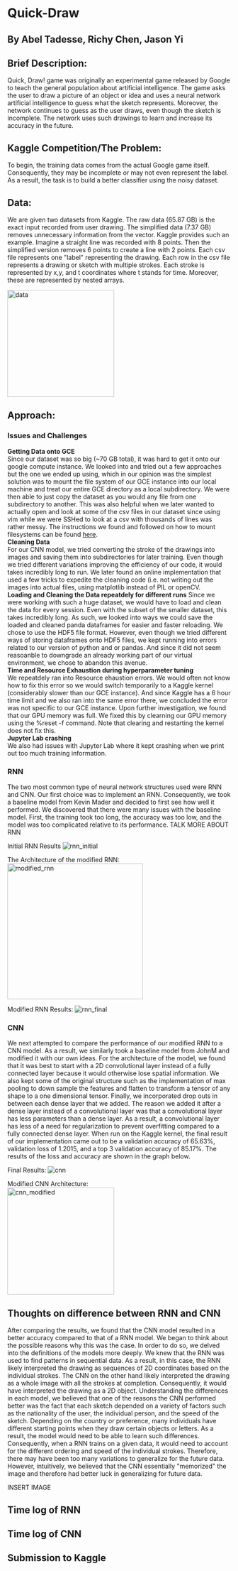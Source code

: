 # Quick-Draw
## By Abel Tadesse, Richy Chen, Jason Yi

## Brief Description:
Quick, Draw! game was originally an experimental game released by Google to teach the general population about artificial intelligence. The game asks the user to draw a picture of an object or idea and uses a neural network artificial intelligence to guess what the sketch represents. Moreover, the network continues to guess as the user draws, even though the sketch is incomplete. The network uses such drawings to learn and increase its accuracy in the future.

## Kaggle Competition/The Problem:
To begin, the training data comes from the actual Google game itself. Consequently, they may be incomplete or may not even represent the label. As a result, the task is to build a better classifier using the noisy dataset. 

## Data:
We are given two datasets from Kaggle. The raw data (65.87 GB) is the exact input recorded from user drawing. The simplified data (7.37 GB) removes unnecessary information from the vector. Kaggle provides such an example. Imagine a straight line was recorded with 8 points. Then the simplified version removes 6 points to create a line with 2 points. Each csv file represents one "label" representing the drawing. Each row in the csv file represents a drawing or sketch with multiple strokes. Each stroke is represented by x,y, and t coordinates where t stands for time. Moreover, these are represented by nested arrays. 

<img width="241" alt="data" src="https://user-images.githubusercontent.com/39183226/49924634-b9628f00-fe6b-11e8-855f-028761919324.PNG">


## Approach: 

### Issues and Challenges
**Getting Data onto GCE**  
Since our dataset was so big (~70 GB total), it was hard to get it onto our google compute instance. We looked into and tried out a few approaches but the one we ended up using, which in our opinion was the simplest solution was to mount the file system of our GCE instance into our local machine and treat our entire GCE directory as a local subdirectory. We were then able to just copy the dataset as you would any file from one subdirectory to another. This was also helpful when we later wanted to actually open and look at some of the csv files in our dataset since using vim while we were SSHed to look at a csv with thousands of lines was rather messy. The instructions we found and followed on how to mount filesystems can be found [here](https://www.cs.hmc.edu/~geoff/classes/hmc.cs105.201501/sshfs.html).   
**Cleaning Data**  
For our CNN model, we tried converting the stroke of the drawings into images and saving them into subdirectories for later training. Even though we tried different variations improving the efficiency of our code, it would takes incredibly long to run. We later found an online implementation that used a few tricks to expedite the cleaning code (i.e. not writing out the images into actual files, using matplotlib instead of PIL or openCV.   
**Loading and Cleaning the Data repeatdely for different runs**
Since we were working with such a huge dataset, we would have to load and clean the data for every session. Even with the subset of the smaller dataset, this takes incredibly long. As such, we looked into ways we could save the loaded and cleaned panda dataframes for easier and faster reloading. We chose to use the HDF5 file format. However, even though we tried different ways of storing dataframes onto HDF5 files, we kept running into errors related to our version of python and or pandas. And since it did not seem reasoanble to downgrade an already working part of our virtual environment, we chose to abandon this avenue.  
**Time and Resource Exhaustion during hyperparameter tuning**   
We repeatdely ran into Resource ehaustion errors. We would often not know how to fix this error so we would switch temporarily to a Kaggle kernel (considerably slower than our GCE instance). And since Kaggle has a 6 hour time limit and we also ran into the same error there, we concluded the error was not specific to our GCE instance. Upon further investigation, we found that our GPU memory was full. We fixed this by clearning our GPU memory using the %reset -f command. Note that clearing and restarting the kernel does not fix this.   
**Jupyter Lab crashing**   
We also had issues with Jupyter Lab where it kept crashing when we print out too much training information.

### RNN
The two most common type of neural network structures used were RNN and CNN. Our first choice was to implement an RNN. Consequently, we took a baseline model from Kevin Mader and decided to first see how well it performed. We discovered that there were many issues with the baseline model. First, the training took too long, the accuracy was too low, and the model was too complicated relative to its performance.
TALK MORE ABOUT RNN

Initial RNN Results
![rnn_initial](https://user-images.githubusercontent.com/35898484/49917030-54e70600-fe52-11e8-868d-f5dbd7f3194a.PNG)

The Architecture of the modified RNN:   
<img width="306" alt="modified_rnn" src="https://user-images.githubusercontent.com/39183226/49924850-1fe7ad00-fe6c-11e8-86d3-b47cf18d084c.PNG">

Modified RNN Results:
![rnn_final](https://user-images.githubusercontent.com/35898484/49917041-65977c00-fe52-11e8-8c7d-da7a964f3e7a.PNG)


### CNN
We next attempted to compare the performance of our modified RNN to a CNN model. As a result, we similarly took a baseline model from JohnM and modified it with our own ideas. For the architecture of the model, we found that it was best to start with a 2D convolutional layer instead of a fully connected layer because it would otherwise lose spatial information. We also kept some of the original structure such as the implementation of max pooling to down sample the features and flatten to transform a tensor of any shape to a one dimensional tensor. Finally, we incorporated drop outs in between each dense layer that we added. The reason we added it after a dense layer instead of a convolutional layer was that a convolutional layer has less parameters than a dense layer. As a result, a convolutional layer has less of a need for regularization to prevent overfitting compared to a fully connected dense layer. When run on the Kaggle kernel, the final result of our implementation came out to be a validation accuracy of 65.63%, validation loss of 1.2015, and a top 3 validation accuracy of 85.17%. The results of the loss and accuracy are shown in the graph below.

Final Results: 
![cnn](https://user-images.githubusercontent.com/35898484/49917050-70521100-fe52-11e8-996f-dc249dda0dfc.PNG)

Modified CNN Architecture:   
<img width="241" alt="cnn_modified" src="https://user-images.githubusercontent.com/39183226/49924936-65a47580-fe6c-11e8-9f17-ac50221bda91.PNG">

## Thoughts on difference between RNN and CNN
After comparing the results, we found that the CNN model resulted in a better accuracy compared to that of a RNN model. We began to think about the possible reasons why this was the case. In order to do so, we delved into the definitions of the models more deeply. We knew that the RNN was used to find patterns in sequential data. As a result, in this case, the RNN likely interpreted the drawing as sequences of 2D coordinates based on the individual strokes. The CNN on the other hand likely interpreted the drawing as a whole image with all the strokes at completion. Consequently, it would have interpreted the drawing as a 2D object. Understanding the differences in each model, we believed that one of the reasons the CNN performed better was the fact that each sketch depended on a variety of factors such as the nationality of the user, the individual person, and the speed of the sketch. Depending on the country or preference, many individuals have different starting points when they draw certain objects or letters. As a result, the model would need to be able to learn such differences. Consequently, when a RNN trains on a given data, it would need to account for the different ordering and speed of the individual strokes. Therefore, there may have been too many variations to generalize for the future data. However, intuitively, we believed that the CNN essentially "memorized" the image and therefore had better luck in generalizing for future data. 

INSERT IMAGE 

## Time log of RNN

## Time log of CNN

## Submission to Kaggle

